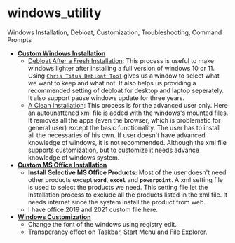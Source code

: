 # windows_utility
Windows Installation, Debloat, Customization, Troubleshooting, Command Prompts

* **[Custom Windows Installation](https://github.com/abs-sayem/windows_utility/tree/main/windows_installation)**
    * [Debloat After a Fresh Installation](https://github.com/abs-sayem/windows_utility/tree/main/windows_installation#debloat-after-usual-installation): This process is useful to make windows lighter after installing a full version of windows 10 or 11. Using [`Chris Titus Debloat Tool`](https://github.com/ChrisTitusTech/winutil) gives us a window to select what we want to keep and what not. It also helps us providing a recommended setting of debloat for desktop and laptop seperately. It also support pause windows update for three years.
    * [A Clean Installation](https://github.com/abs-sayem/windows_utility/tree/main/windows_installation#for-clean-installation-not-recommended-for-the-beginners): This process is for the advanced user only. Here an autounattened xml file is added with the windows's mounted files. It removes all the apps (even the browser, which is problematic for general user) except the basic functionality. The user has to install all the necessaries of his own. If user doesn't have advanced knowledge of windows, it is not recommended. Although the xml file supports customization, but to customize it needs advance knowledge of windows system.
* **[Custom MS Office Installation](https://github.com/abs-sayem/windows_utility/tree/main/custom_office)**
    * **Install Selective MS Office Products:** Most of the user doesn't need other products except **`word`**, **`excel`** and **`powerpoint`**. A xml setting file is used to select the products we need. This setting file let the installation process to exclude all the products listed in the xml file. It needs internet since the system install the product from web.
    * I have office 2019 and 2021 custom file here.
* **[Windows Customization](https://github.com/abs-sayem/windows_utility/tree/main/windows_customization)**
    * Change the font of the windows using registry edit.
    * Transperancy effect on Taskbar, Start Menu and File Explorer.